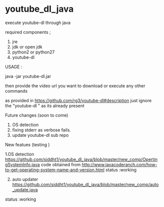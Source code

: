 # youtube_dl_java
execute youtube-dl through java

required components ;

1. jre 
2. jdk or open jdk
3. python2 or python27
4. youtube-dl


USAGE :

java -jar youtube-dl.jar

then provide the video url you want to download 
or execute any other commands 

as provided in
https://github.com/rg3/youtube-dl#description
just ignore the "youtube-dl " as its already present 


Future changes (soon to come)

1. OS detection
2. fixing stderr as verbose fails.
3. update youtube-dl sub repo

New featues (testing )

1.OS detection   https://github.com/siddht1/youtube_dl_java/blob/master/new_comp/OpertingSystemInfo.java
code obtained from   http://www.javacoderanch.com/how-to-get-operating-system-name-and-version.html
status :working 

2. auto updater     https://github.com/siddht1/youtube_dl_java/blob/master/new_comp/auto_update.java

status :working





